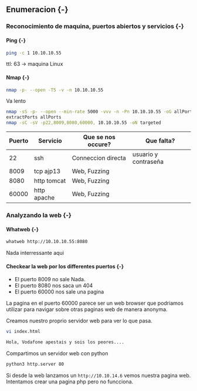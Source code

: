 ## Enumeracion {-}

### Reconocimiento de maquina, puertos abiertos y servicios {-} 

#### Ping {-}

```bash
ping -c 1 10.10.10.55
```
ttl: 63 -> maquina Linux

#### Nmap {-}

```bash
nmap -p- --open -T5 -v -n 10.10.10.55
```

Va lento

```bash
nmap -sS -p- --open --min-rate 5000 -vvv -n -Pn 10.10.10.55 -oG allPorts 
extractPorts allPorts
nmap -sC -sV -p22,8009,8080,60000, 10.10.10.55 -oN targeted
```


| Puerto | Servicio    | Que se nos occure? | Que falta?           |
| ------ | ----------- | ------------------ | -------------------- |
| 22     | ssh         | Conneccion directa | usuario y contraseña |
| 8009   | tcp ajp13   | Web, Fuzzing       |                      |
| 8080   | http tomcat | Web, Fuzzing       |                      |
| 60000  | http apache | Web, Fuzzing       |                      |



### Analyzando la web {-}

#### Whatweb {-}

```bash
whatweb http://10.10.10.55:8080
```

Nada interressante aqui

#### Checkear la web por los differentes puertos {-}

- El puerto 8009 no sale Nada.
- El puerto 8080 nos saca un 404
- El puerto 60000 nos sale una pagina

La pagina en el puerto 60000 parece ser un web browser que podriamos utilizar para navigar sobre otras paginas web de manera anonyma.

Creamos nuestro proprio servidor web para ver lo que pasa.

```bash
vi index.html

Hola, Vodafone apestais y sois los peores....
```

Compartimos un servidor web con python

```bash
python3 http.server 80
```

Si desde la web lanzamos un `http://10.10.14.6` vemos nuestra pagina web. Intentamos crear una pagina php pero no funcciona. 

